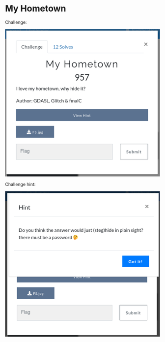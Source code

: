 # My Hometown

Challenge:

![Challenge description](static/challenge.png)

Challenge hint:

![Challenge hint](static/hint.png)
